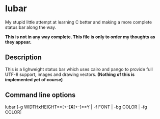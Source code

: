 lubar
=====

My stupid little attempt at learning C better and making a more complete status bar along the way.

**This is not in any way complete. This file is only to order my thoughts as they appear.**

Description
-----------

This is a lighweight status bar which uses cairo and pango to provide full UTF-8 support, images and drawing vectors. **(Nothing of this is implemented yet of course)**

Command line options
--------------------

lubar [-g WIDTH**x**HEIGHT**[+-]**X**[+-]**Y | -f FONT | -bg COLOR | -fg COLOR]


